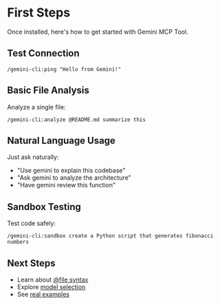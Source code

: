 # First Steps

Once installed, here's how to get started with Gemini MCP Tool.

## Test Connection

```
/gemini-cli:ping "Hello from Gemini!"
```

## Basic File Analysis

Analyze a single file:
```
/gemini-cli:analyze @README.md summarize this
```

## Natural Language Usage

Just ask naturally:
- "Use gemini to explain this codebase"
- "Ask gemini to analyze the architecture"
- "Have gemini review this function"

## Sandbox Testing

Test code safely:
```
/gemini-cli:sandbox create a Python script that generates fibonacci numbers
```

## Next Steps

- Learn about [@file syntax](/concepts/file-analysis)
- Explore [model selection](/concepts/models)
- See [real examples](/usage/examples)